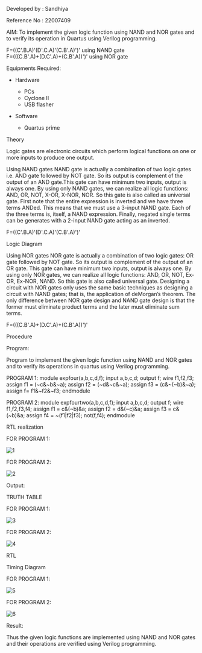 Developed by : Sandhiya

Reference No : 22007409  

AIM:
To implement the given logic function using NAND and NOR gates and to verify its operation in Quartus using Verilog programming.  

F=((C'.B.A)'(D'.C.A)'(C.B'.A)')' using NAND gate  
F=(((C.B'.A)+(D.C'.A)+(C.B'.A))')' using NOR gate  

Equipments Required:  
- Hardware  
  - PCs
  - Cyclone II 
  - USB flasher
  
- Software
  - Quartus prime
  
Theory

Logic gates are electronic circuits which perform logical functions on one or more inputs to produce one output. 

Using NAND gates
NAND gate is actually a combination of two logic gates i.e. AND gate followed by NOT gate. So its output is complement of the output of an AND gate.This gate can have minimum two inputs, output is always one. By using only NAND gates, we can realize all logic functions: AND, OR, NOT, X-OR, X-NOR, NOR. So this gate is also called as universal gate. First note that the entire expression is inverted and we have three terms ANDed. This means that we must use a 3-input NAND gate. Each of the three terms is, itself, a NAND expression. Finally, negated single terms can be generates with a 2-input NAND gate acting as an inverted.

F=((C'.B.A)'(D'.C.A)'(C.B'.A)')'

Logic Diagram

Using NOR gates
NOR gate is actually a combination of two logic gates: OR gate followed by NOT gate. So its output is complement of the output of an OR gate. This gate can have minimum two inputs, output is always one. By using only NOR gates, we can realize all logic functions: AND, OR, NOT, Ex-OR, Ex-NOR, NAND. So this gate is also called universal gate. Designing a circuit with NOR gates only uses the same basic techniques as designing a circuit with NAND gates; that is, the application of deMorgan’s theorem. The only difference between NOR gate design and NAND gate design is that the former must eliminate product terms and the later must eliminate sum terms.

F=(((C.B'.A)+(D.C'.A)+(C.B'.A))')'

Procedure

Program:

Program to implement the given logic function using NAND and NOR gates and to verify its operations in quartus using Verilog programming. 

PROGRAM 1:
module expfour(a,b,c,d,f);
input a,b,c,d;
output f;
wire f1,f2,f3;
assign f1 = (~c&~b&~a);
assign f2 = (~d&~c&~a);
assign f3 = (c&~(~b)&~a);
assign f= f1&~f2&~f3;
endmodule

PROGRAM 2:
module expfourtwo(a,b,c,d,f);
input a,b,c,d;
output f;
wire f1,f2,f3,f4;
assign f1 = c&(~b)&a;
assign f2 = d&(~c)&a;
assign f3 = c&(~b)&a;
assign f4 = ~(f1|f2|f3);
not(f,f4);
endmodule

RTL realization

FOR PROGRAM 1:

![1](https://user-images.githubusercontent.com/121559414/211193900-2d5d5365-dfa5-48ba-97ed-65b12c6be4aa.png)


FOR PROGRAM 2:

![2](https://user-images.githubusercontent.com/121559414/211193814-e6898f91-7652-4e0c-bb7f-f3c146e8535a.png)


Output:

TRUTH TABLE

FOR PROGRAM 1:

![3](https://user-images.githubusercontent.com/121559414/211193858-3a329e87-8c18-4607-98ab-71a53e8ef75d.png)

FOR PROGRAM 2:

![4](https://user-images.githubusercontent.com/121559414/211193932-b8c7964d-cfc0-4353-ae42-279ecea06a9a.png)


RTL

Timing Diagram

FOR PROGRAM 1:

![5](https://user-images.githubusercontent.com/121559414/211194005-3fe1b651-4d75-4acc-a308-4767b2f168ea.png)

FOR PROGRAM 2:

![6](https://user-images.githubusercontent.com/121559414/211194036-e31e04f6-c74e-444c-afbc-ec85cdff4678.png)

Result:

Thus the given logic functions are implemented using NAND and NOR gates and their operations are verified using Verilog programming.
